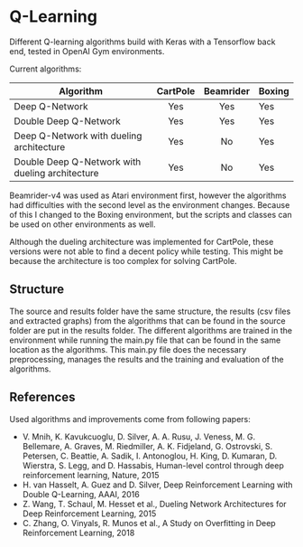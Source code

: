 # Q-Learning
Different Q-learning algorithms build with Keras with a Tensorflow back end, tested in OpenAI Gym environments.

Current algorithms:

| Algorithm                                       |CartPole   |Beamrider   |Boxing   |
|-------------------------------------------------|:---------:|:----------:|:--------|
|	Deep Q-Network                                  |Yes        |Yes         |Yes      |
|	Double Deep Q-Network                           |Yes        |Yes         |Yes      |
|	Deep Q-Network with dueling architecture        |Yes        |No          |Yes      |
|	Double Deep Q-Network with dueling architecture |Yes        |No          |Yes      |

Beamrider-v4 was used as Atari environment first, however the algorithms had difficulties with the second level as the environment changes. Because of this I changed to the Boxing environment, but the scripts and classes can be used on other environments as well.

Although the dueling architecture was implemented for CartPole, these versions were not able to find a decent policy while testing. This might be because the architecture is too complex for solving CartPole.

## Structure
The source and results folder have the same structure, the results (csv files and extracted graphs) from the algorithms that can be found in the source folder are put in the results folder. The different algorithms are trained in the environment while running the main.py file that can be found in the same location as the algorithms. This main.py file does the necessary preprocessing, manages the results and the training and evaluation of the algorithms. 

## References
Used algorithms and improvements come from following papers:
* V. Mnih, K. Kavukcuoglu, D. Silver, A. A. Rusu, J. Veness, M. G. Bellemare, A. Graves, M. Riedmiller, A. K. Fidjeland, G. Ostrovski, S. Petersen, C. Beattie, A. Sadik, I. Antonoglou, H. King, D. Kumaran, D. Wierstra, S. Legg, and D. Hassabis, Human-level control through deep reinforcement learning, Nature, 2015
* H. van Hasselt, A. Guez and D. Silver, Deep Reinforcement Learning with Double Q-Learning, AAAI, 2016
* Z. Wang, T. Schaul, M. Hesset et al., Dueling Network Architectures for Deep Reinforcement Learning, 2015
* C. Zhang, O. Vinyals, R. Munos et al., A Study on Overfitting in Deep Reinforcement Learning, 2018

